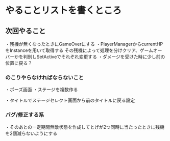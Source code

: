 # やることリストを書くところ

## 次回やること
・残機が無くなったときにGameOverにする
・PlayerManagerからcurrentHPをInstanceを用いて取得する
その残機によって処理を分けクリア、ゲームオーバーかを判別しSetActiveでそれぞれ変更する
・ダメージを受けた時に少し前の位置に戻る？


### のこりやらなければならないこと
・ポーズ画面
・ステージを複数作る

・タイトルでステージセレクト画面から前のタイトルに戻る設定

### バグ/修正する系
・そのあとの一定期間無敵状態を作成してとげが2つ同時に当たったときに残機を2個減らないようにする


